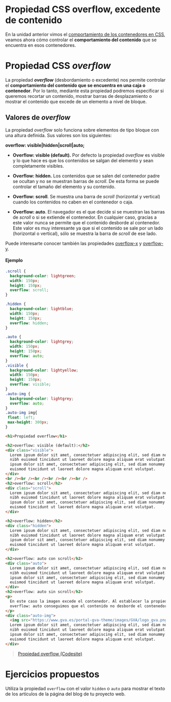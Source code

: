 # **Propiedad CSS overflow, excedente de contenido**

En la unidad anterior vimos el [comportamiento de los contenedores en CSS](https://github.com/Sergio-Rey-Personal/DIW/blob/master/UD04_CSS3_Avanzado_y_Preprocesadores_CSS3/UD04_07_TransformacionesCSS.md), veamos ahora cómo controlar el **comportamiento del contenido** que se encuentra en esos contenedores.

# Propiedad CSS *overflow*

La propiedad ***overflow*** (desbordamiento o excedente) nos permite controlar el **comportamiento del contenido que se encuentra en una caja o contenedor**. Por lo tanto, mediante esta propiedad podremos especificar si queremos recortar un contenido, mostrar barras de desplazamiento o mostrar el contenido que excede de un elemento a nivel de bloque.

## Valores de *overflow*

La propiedad *overflow* solo funciona sobre elementos de tipo bloque con una altura definida. Sus valores son los siguientes:

**overflow: visible|hidden|scroll|auto;**

-   **Overflow: visible (default).** Por defecto la propiedad *overflow* es visible y lo que hace es que los contenidos se salgan del elemento y sean completamente visibles.

-   **Overflow: hidden.** Los contenidos que se salen del contenedor padre se ocultan y no se muestran barras de *scroll*. De esta forma se puede controlar el tamaño del elemento y su contenido.

-   **Overflow: scroll**. Se muestra una barra de *scroll* (horizontal y vertical) cuando los contenidos no caben en el contenedor o caja.

-   **Overflow: auto**. El navegador es el que decide si se muestran las barras de *scroll* o si se extiende el contenedor. En cualquier caso, gracias a este valor nunca se permite que el contenido desborde al contenedor. Este valor es muy interesante ya que si el contenido se sale por un lado (horizontal o vertical), sólo se muestra la barra de *scroll* de ese lado.

Puede interesarte conocer también las propiedades [overflow-x](https://developer.mozilla.org/es/docs/Web/CSS/overflow-x) y [overflow-y](https://developer.mozilla.org/en-US/docs/Web/CSS/overflow-y).

#### Ejemplo

```css
.scroll {
  background-color: lightgreen;
  width: 150px;
  height: 150px;
  overflow: scroll;
}

.hidden {
  background-color: lightblue;
  width: 150px;
  height: 150px;
  overflow: hidden;
}

.auto {
  background-color: lightgrey;
  width: 150px;
  height: 150px;
  overflow: auto;
}
.visible {
  background-color: lightyellow;
  width: 150px;
  height: 150px;
  overflow: visible;
}
.auto-img {
  background-color: lightgrey;
  overflow: auto;
}
.auto-img img{
 float: left;
 max-height: 300px;
}
```

```html
<h1>Propiedad overflow</h1>

<h2>overflow: visible (default):</h2>
<div class="visible">
  Lorem ipsum dolor sit amet, consectetuer adipiscing elit, sed diam nonummy
  nibh euismod tincidunt ut laoreet dolore magna aliquam erat volutpat. Lorem
  ipsum dolor sit amet, consectetuer adipiscing elit, sed diam nonummy nibh
  euismod tincidunt ut laoreet dolore magna aliquam erat volutpat.
</div>
<br /><br /><br /><br /><br /><br />
<h2>overflow: scroll</h2>
<div class="scroll">
  Lorem ipsum dolor sit amet, consectetuer adipiscing elit, sed diam nonummy
  nibh euismod tincidunt ut laoreet dolore magna aliquam erat volutpat. Lorem
  ipsum dolor sit amet, consectetuer adipiscing elit, sed diam nonummy nibh
  euismod tincidunt ut laoreet dolore magna aliquam erat volutpat.
</div>

<h2>overflow: hidden</h2>
<div class="hidden">
  Lorem ipsum dolor sit amet, consectetuer adipiscing elit, sed diam nonummy
  nibh euismod tincidunt ut laoreet dolore magna aliquam erat volutpat. Lorem
  ipsum dolor sit amet, consectetuer adipiscing elit, sed diam nonummy nibh
  euismod tincidunt ut laoreet dolore magna aliquam erat volutpat.
</div>

<h2>overflow: auto con scroll</h2>
<div class="auto">
  Lorem ipsum dolor sit amet, consectetuer adipiscing elit, sed diam nonummy
  nibh euismod tincidunt ut laoreet dolore magna aliquam erat volutpat. Lorem
  ipsum dolor sit amet, consectetuer adipiscing elit, sed diam nonummy nibh
  euismod tincidunt ut laoreet dolore magna aliquam erat volutpat.
</div>
<h2>overflow: auto sin scroll</h2>
<p>
  En este caso la imagen excede el contenedor. Al establecer la propiedad
  overflow: auto conseguimos que el contenido no desborde el contenedor.
</p>
<div class="auto-img">
  <img src="https://www.gva.es/portal-gva-theme/images/GVA/logo_gva.png" alt="logo"/>
  Lorem ipsum dolor sit amet, consectetuer adipiscing elit, sed diam nonummy
  nibh euismod tincidunt ut laoreet dolore magna aliquam erat volutpat. Lorem
  ipsum dolor sit amet, consectetuer adipiscing elit, sed diam nonummy nibh
  euismod tincidunt ut laoreet dolore magna aliquam erat volutpat.
</div>
```

> [Propiedad overflow (Codesite)](https://codepen.io/sergio-rey-personal/pen/pogwxxx)

# Ejercicios propuestos

Utiliza la propiedad `overflow` con el valor `hidden` o `auto` para mostrar el texto de los artículos de la página del blog de tu proyecto web.